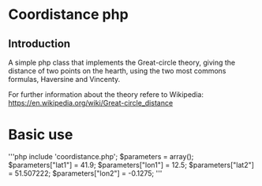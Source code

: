 # Coordistance php

## Introduction

A simple php class that implements the Great-circle theory, giving the distance of two points on the hearth, using the two most commons formulas, Haversine and Vincenty.

For further information about the theory refere to Wikipedia: https://en.wikipedia.org/wiki/Great-circle_distance

# Basic use

'''php
include 'coordistance.php';
$parameters = array();
$parameters["lat1"] = 41.9;
$parameters["lon1"] = 12.5;
$parameters["lat2"] = 51.507222;
$parameters["lon2"] = -0.1275;
'''